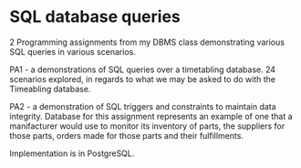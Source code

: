 # SQL database queries
2 Programming assignments from my DBMS class demonstrating various SQL queries in various scenarios.

PA1 - a demonstrations of SQL queries over a timetabling database. 24 scenarios explored, in regards to what we may be asked to do with the Timeabling database.

PA2 - a demonstration of SQL triggers and constraints to maintain data integrity. Database for this assignment represents an example of one that a manifacturer would use to monitor its inventory of parts, the suppliers for those parts, orders made for those parts and their fulfillments.

Implementation is in PostgreSQL.
